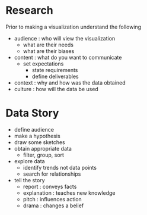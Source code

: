 # Research

Prior to making a visualization understand the following

- audience : who will view the visualization
	- what are their needs
	- what are their biases
- content : what do you want to communicate
	- set expectations
		- state requirements
		- define deliverables
- context : why and how was the data obtained
- culture : how will the data be used

# Data Story

- define audience
- make a hypothesis
- draw some sketches
- obtain appropriate data
	- filter, group, sort
- explore data
	- identify trends not data points
	- search for relationships
- tell the story
	- report : conveys facts
	- explanation : teaches new knowledge
	- pitch : influences action
	- drama : changes a belief
